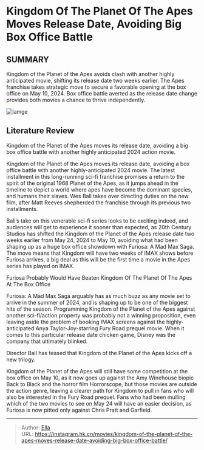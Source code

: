 # Kingdom Of The Planet Of The Apes Moves Release Date, Avoiding Big Box Office Battle


## SUMMARY 



  Kingdom of the Planet of the Apes avoids clash with another highly anticipated movie, shifting its release date two weeks earlier.   The Apes franchise takes strategic move to secure a favorable opening at the box office on May 10, 2024.   Box office battle averted as the release date change provides both movies a chance to thrive independently.  

![iamge](https://static1.srcdn.com/wordpress/wp-content/uploads/2024/01/noa_looking_confused_in_kingdom_of_the_planet_of_the_apes.jpg)

## Literature Review

Kingdom of the Planet of the Apes moves its release date, avoiding a big box office battle with another highly anticipated 2024 action movie.




Kingdom of the Planet of the Apes moves its release date, avoiding a box office battle with another highly-anticipated 2024 movie. The latest installment in this long-running sci-fi franchise promises a return to the spirit of the original 1968 Planet of the Apes, as it jumps ahead in the timeline to depict a world where apes have become the dominant species, and humans their slaves. Wes Ball takes over directing duties on the new film, after Matt Reeves shepherded the franchise through its previous two installments.




Ball’s take on this venerable sci-fi series looks to be exciting indeed, and audiences will get to experience it sooner than expected, as 20th Century Studios has shifted the Kingdom of the Planet of the Apes release date two weeks earlier from May 24, 2024 to May 10, avoiding what had been shaping up as a huge box office showdown with Furiosa: A Mad Max Saga. The move means that Kingdom will have two weeks of IMAX shows before Furiosa arrives, a big deal as this will be the first time a movie in the Apes series has played on IMAX.


 Furiosa Probably Would Have Beaten Kingdom Of The Planet Of The Apes At The Box Office 
          

Furiosa: A Mad Max Saga arguably has as much buzz as any movie set to arrive in the summer of 2024, and is shaping up to be one of the biggest hits of the season. Programming Kingdom of the Planet of the Apes against another sci-fi/action property was probably not a winning proposition, even leaving aside the problem of booking IMAX screens against the highly-anticipated Anya Taylor-Joy-starring Fury Road prequel movie. When it comes to this particular release date chicken game, Disney was the company that ultimately blinked.






Director Ball has teased that Kingdom of the Planet of the Apes kicks off a new trilogy.




Kingdom of the Planet of the Apes will still have some competition at the box office on May 10, as it now goes up against the Amy Winehouse biopic Back to Black and the horror film Horrorscope, but those movies are outside the action genre, leaving a clearer path for Kingdom to pull in fans who will also be interested in the Fury Road prequel. Fans who had been mulling which of the two movies to see on May 24 will have an easier decision, as Furiosa is now pitted only against Chris Pratt and Garfield.



---

> Author: [Ella](https://instagram.hk.cn/)  
> URL: https://instagram.hk.cn/movies/kingdom-of-the-planet-of-the-apes-moves-release-date-avoiding-big-box-office-battle/  

